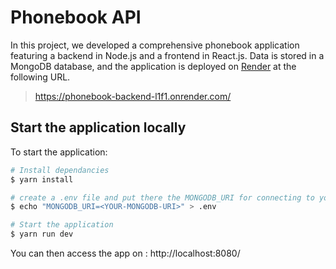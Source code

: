 # Phonebook API

In this project, we developed a comprehensive phonebook application featuring a backend in Node.js and a frontend in React.js. Data is stored in a MongoDB database, and the application is deployed on [Render](https://render.com/) at the following URL.

> https://phonebook-backend-l1f1.onrender.com/

## Start the application locally

To start the application:

```bash
# Install dependancies
$ yarn install

# create a .env file and put there the MONGODB_URI for connecting to your mongodb database
$ echo "MONGODB_URI=<YOUR-MONGODB-URI>" > .env

# Start the application
$ yarn run dev
```

You can then access the app on : http://localhost:8080/
